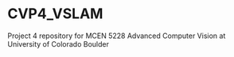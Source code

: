 # CVP4_VSLAM
Project 4 repository for MCEN 5228 Advanced Computer Vision at University of Colorado Boulder
